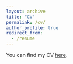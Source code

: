 ```yaml
---
layout: archive
title: "CV"
permalink: /cv/
author_profile: true
redirect_from:
  - /resume
---
```


You can find my CV [here](https://www.carlosparamo.org/files/CV_Carlos_Paramo_2024_10_30.pdf).

